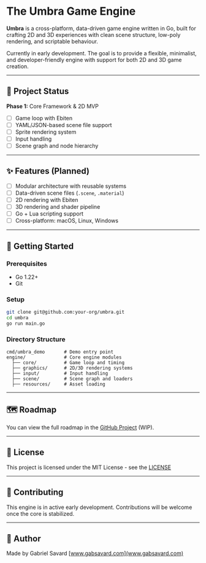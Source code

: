 # The Umbra Game Engine

**Umbra** is a cross-platform, data-driven game engine written in Go, built for crafting 2D and 3D experiences with clean scene structure, low-poly rendering, and scriptable behaviour.

Currently in early development. The goal is to provide a flexible, minimalist, and developer-friendly engine with support for both 2D and 3D game creation.

---

## 🚧 Project Status

**Phase 1:** Core Framework & 2D MVP

- [ ] Game loop with Ebiten
- [ ] YAML/JSON-based scene file support
- [ ] Sprite rendering system
- [ ] Input handling
- [ ] Scene graph and node hierarchy

---

## ✨ Features (Planned)

- [ ] Modular architecture with reusable systems
- [ ] Data-driven scene files (`.scene`, `.material`)
- [ ] 2D rendering with Ebiten
- [ ] 3D rendering and shader pipeline
- [ ] Go + Lua scripting support
- [ ] Cross-platform: macOS, Linux, Windows

---

## 🔧 Getting Started

### Prerequisites

- Go 1.22+
- Git

### Setup

```bash
git clone git@github.com:your-org/umbra.git
cd umbra
go run main.go
```

### Directory Structure

```
cmd/umbra_demo       # Demo entry point
engine/              # Core engine modules
  ├── core/          # Game loop and timing
  ├── graphics/      # 2D/3D rendering systems
  ├── input/         # Input handling
  ├── scene/         # Scene graph and loaders
  ├── resources/     # Asset loading

```

---

## 🗺 Roadmap

You can view the full roadmap in the [GitHub Project]("https://github.com/orgs/Umbra-Engine/projects/1") (WIP).

---

## 📄 License

This project is licensed under the MIT License - see the [LICENSE](LICENSE)

---

## 🤝 Contributing

This engine is in active early development. Contributions will be welcome once the core is stabilized.

---

## 👤 Author

Made by Gabriel Savard
[www.gabsavard.com](www.gabsavard.com)
